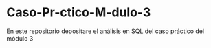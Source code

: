 # Caso-Pr-ctico-M-dulo-3
En este repositorio depositare el análisis en SQL del caso práctico del módulo 3
